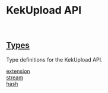 # KekUpload API

<br>

<h2><a href="#">Types</a></h2>

Type definitions for the KekUpload API.

<a href="extension">extension</a><br>
<a href="stream">stream</a><br>
<a href="hash">hash</a><br>